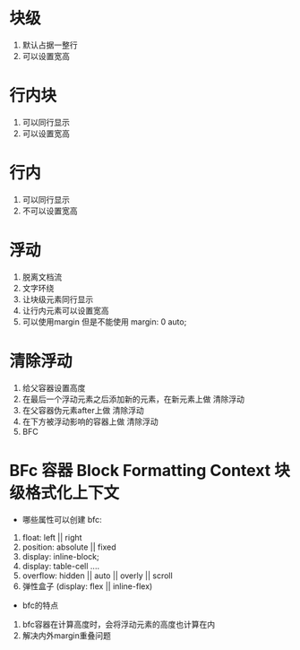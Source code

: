 # 块级
1. 默认占据一整行
2. 可以设置宽高



# 行内块
1. 可以同行显示
2. 可以设置宽高


# 行内
1. 可以同行显示
2. 不可以设置宽高


# 浮动
1. 脱离文档流
2. 文字环绕
3. 让块级元素同行显示
4. 让行内元素可以设置宽高
5. 可以使用margin 但是不能使用 margin: 0 auto;

# 清除浮动
1. 给父容器设置高度
2. 在最后一个浮动元素之后添加新的元素，在新元素上做 清除浮动
3. 在父容器伪元素after上做 清除浮动
4. 在下方被浮动影响的容器上做 清除浮动
5. BFC

# BFc 容器   Block  Formatting  Context   块级格式化上下文
- 哪些属性可以创建 bfc:
1. float: left || right
2. position: absolute || fixed
3. display: inline-block;
4. display: table-cell ....
5. overflow: hidden || auto  || overly  || scroll
6. 弹性盒子  (display: flex || inline-flex)




- bfc的特点
1. bfc容器在计算高度时，会将浮动元素的高度也计算在内
2. 解决内外margin重叠问题





